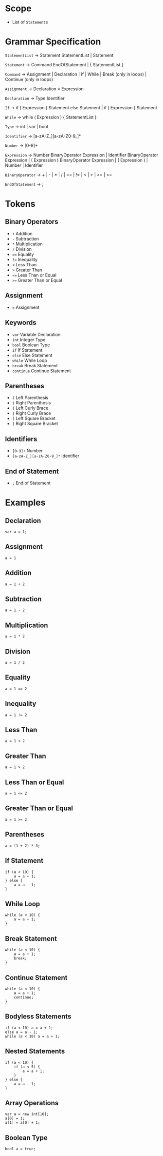 # Scope

- List of `Statement`s

# Grammar Specification

`StatementList` -> Statement StatementList | Statement

`Statement` -> Command EndOfStatement | \{ StatementList \}

`Command` -> Assignment | Declaration | If | While | Break (only in loops) | Continue (only in loops)
 
`Assignment` -> Declaration = Expression

`Declaration` -> Type Identifier

`If` -> if ( Expression ) Statement else Statement | if ( Expression ) Statement

`While` -> while ( Expression ) \{ StatementList \}

`Type` -> int | var | bool

`Identifier` -> [a-zA-Z_][a-zA-Z0-9_]*

`Number` -> [0-9]+

`Expression` -> Number BinaryOperator Expression | Identifier BinaryOperator Expression | ( Expression ) BinaryOperator Expression | ( Expression ) | Number | Identifier

`BinaryOperator` -> + | - | * | / | == | != | < | > | <= | >=

`EndOfStatement` -> ;

# Tokens

## Binary Operators

- `+` Addition
- `-` Subtraction
- `*` Multiplication
- `/` Division
- `==` Equality
- `!=` Inequality
- `<` Less Than
- `>` Greater Than
- `<=` Less Than or Equal
- `>=` Greater Than or Equal

## Assignment

- `=` Assignment

## Keywords

- `var` Variable Declaration
- `int` Integer Type
- `bool` Boolean Type
- `if` If Statement
- `else` Else Statement
- `while` While Loop
- `break` Break Statement
- `continue` Continue Statement

## Parentheses

- `(` Left Parenthesis
- `)` Right Parenthesis
- `{` Left Curly Brace
- `}` Right Curly Brace
- `[` Left Square Bracket
- `]` Right Square Bracket

## Identifiers
 
- `[0-9]+` Number
- `[a-zA-Z_][a-zA-Z0-9_]*` Identifier

## End of Statement

- `;` End of Statement

# Examples

## Declaration
```
var a = 1;
```

## Assignment

```
a = 1
```

## Addition
```
a = 1 + 2
```

## Subtraction
```
a = 1 - 2
```

## Multiplication
```
a = 1 * 2
```

## Division
```
a = 1 / 2
```

## Equality
```
a = 1 == 2
```

## Inequality
```
a = 1 != 2
```

## Less Than
```
a = 1 < 2
```

## Greater Than
```
a = 1 > 2
```

## Less Than or Equal
```
a = 1 <= 2
```

## Greater Than or Equal
```
a = 1 >= 2
```

## Parentheses
```
a = (1 + 2) * 3;
```

## If Statement
```
if (a < 10) {
	a = a + 1;
} else {
	a = a - 1;
}
```

## While Loop
```
while (a < 10) {
	a = a + 1;
}
```

## Break Statement
```
while (a < 10) {
	a = a + 1;
	break;
}
```

## Continue Statement
```
while (a < 10) {
	a = a + 1;
	continue;
}
```

## Bodyless Statements
```
if (a < 10) a = a + 1;
else a = a - 1;
while (a < 10) a = a + 1;
```

## Nested Statements
```
if (a < 10) {
	if (a < 5) {
		a = a + 1;
	}
} else {
	a = a - 1;
}
```

## Array Operations
```
var a = new int[10];
a[0] = 1;
a[1] = a[0] + 1;
```

## Boolean Type
```
bool a = true;
```

